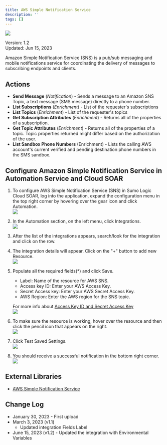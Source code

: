 ```yaml
---
title: AWS Simple Notification Service
description: ''
tags: []
---
```


![](/img/platform-services/automation-service/app-central/logos/aws-simple-notification-service.png)

Version: 1.2  
Updated: Jun 15, 2023

Amazon Simple Notification Service (SNS) is a pub/sub messaging and mobile notifications service for coordinating the delivery of messages to subscribing endpoints and clients.

## Actions

* **Send Message** (*Notification*) - Sends a message to an Amazon SNS Topic, a text message (SMS message) directly to a phone number.
* **List Subscriptions** (*Enrichment*) - List of the requester's subscriptions
* **List Topics** (*Enrichment*) - List of the requester's topics
* **Get Subscription Attributes** (*Enrichment*) - Returns all of the properties of a subscription.
* **Get Topic Attributes** (*Enrichment*) - Returns all of the properties of a topic. Topic properties returned might differ based on the authorization of the user.
* **List Sandbox Phone Numbers** (Enrichment) - Lists the calling AWS account's current verified and pending destination phone numbers in the SMS sandbox.

## Configure Amazon Simple Notification Service in Automation Service and Cloud SOAR

1. To configure AWS Simple Notification Service (SNS) in Sumo Logic Cloud SOAR, log into the application, expand the configuration menu in the top right corner by hovering over the gear icon and click Automation. <br/>![](/img/platform-services/automation-service/app-central/integrations/aws-simple-notification-service/aws-simple-notification-service-1.png)

1. In the Automation section, on the left menu, click Integrations. <br/>![](/img/platform-services/automation-service/app-central/integrations/aws-simple-notification-service/aws-simple-notification-service-2.png)

1. After the list of the integrations appears, search/look for the integration and click on the row.

1. The integration details will appear. Click on the "+" button to add new Resource. <br/>![](/img/platform-services/automation-service/app-central/integrations/aws-simple-notification-service/aws-simple-notification-service-3.png)

1. Populate all the required fields(\*) and click Save.
   * Label: Name of the resource for AWS SNS.
   * Access key ID: Enter your AWS Access Key.
   * Secret Access key: Enter your AWS Secret Access Key.
   * AWS Region: Enter the AWS region for the SNS topic.

   For more info about [Access Key ID and Secret Access Key](https://docs.aws.amazon.com/general/latest/gr/aws-sec-cred-types.html#access-keys-and-secret-access-keys) <br/>![](/img/platform-services/automation-service/app-central/integrations/aws-simple-notification-service/aws-simple-notification-service-4.png)

1. To make sure the resource is working, hover over the resource and then click the pencil icon that appears on the right. <br/>![](/img/platform-services/automation-service/app-central/integrations/aws-simple-notification-service/aws-simple-notification-service-5.png)

1. Click Test Saved Settings. <br/>![](/img/platform-services/automation-service/app-central/integrations/aws-simple-notification-service/aws-simple-notification-service-6.png)

1. You should receive a successful notification in the bottom right corner. <br/>![](/img/platform-services/automation-service/app-central/integrations/aws-simple-notification-service/aws-simple-notification-service-7.png)

## External Libraries

* [AWS Simple Notification Service](https://github.com/boto/boto3/blob/develop/LICENSE)

## Change Log

* January 30, 2023 - First upload
* March 3, 2023 (v1.1)
	+ Updated integration Fields Label
* June 15, 2023 (v1.2) - Updated the integration with Environmental Variables
